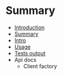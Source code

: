 # Summary

* [Introduction](README.md)
* [Summary](SUMMARY.md)
* [Intro](docs/Introduction.md)
* [Usage](docs/Usage.md)
* [Tests output](docs/Tests_output.md)
* Api docs
   * Client factory

